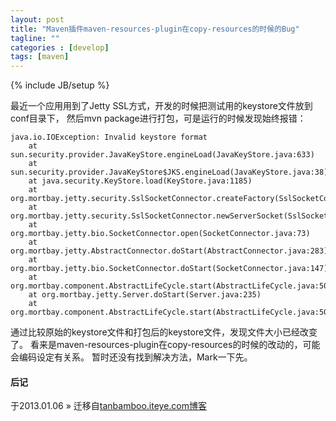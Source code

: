 ```yaml
---
layout: post
title: "Maven插件maven-resources-plugin在copy-resources的时候的Bug"
tagline: ""
categories : [develop]
tags: [maven]
---
```

{% include JB/setup %}

最近一个应用用到了Jetty SSL方式，开发的时候把测试用的keystore文件放到conf目录下，
然后mvn package进行打包，可是运行的时候发现始终报错：

	java.io.IOException: Invalid keystore format
		at sun.security.provider.JavaKeyStore.engineLoad(JavaKeyStore.java:633)
		at sun.security.provider.JavaKeyStore$JKS.engineLoad(JavaKeyStore.java:38)
		at java.security.KeyStore.load(KeyStore.java:1185)
		at org.mortbay.jetty.security.SslSocketConnector.createFactory(SslSocketConnector.java:215)
		at org.mortbay.jetty.security.SslSocketConnector.newServerSocket(SslSocketConnector.java:423)
		at org.mortbay.jetty.bio.SocketConnector.open(SocketConnector.java:73)
		at org.mortbay.jetty.AbstractConnector.doStart(AbstractConnector.java:283)
		at org.mortbay.jetty.bio.SocketConnector.doStart(SocketConnector.java:147)
		at org.mortbay.component.AbstractLifeCycle.start(AbstractLifeCycle.java:50)
		at org.mortbay.jetty.Server.doStart(Server.java:235)
		at org.mortbay.component.AbstractLifeCycle.start(AbstractLifeCycle.java:50)


通过比较原始的keystore文件和打包后的keystore文件，发现文件大小已经改变了。
看来是maven-resources-plugin在copy-resources的时候的改动的，可能会编码设定有关系。
暂时还没有找到解决方法，Mark一下先。


#### 后记

于2013.01.06 &raquo; 
迁移自[tanbamboo.iteye.com博客](http://tanbamboo.iteye.com/blog/466378)
